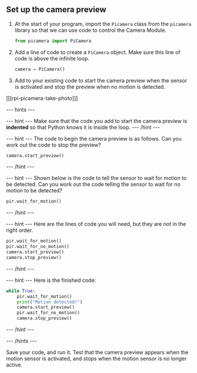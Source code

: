 ## Set up the camera preview

1. At the start of your program, import the `Picamera` class from the `picamera` library so that we can use code to control the Camera Module.

    ```python
    from picamera import PiCamera
    ```

1. Add a line of code to create a `PiCamera` object. Make sure this line of code is above the infinite loop.

    ```python
    camera = PiCamera()
    ```

1. Add to your existing code to start the camera preview when the sensor is activated and stop the preview when no motion is detected.


[[[rpi-picamera-take-photo]]]

--- hints ---

--- hint ---
Make sure that the code you add to start the camera preview is __indented__ so that Python knows it is inside the loop.
--- /hint ---

--- hint ---
The code to begin the camera preview is as follows. Can you work out the code to stop the preview?
```python
camera.start_preview()
```
--- /hint ---

--- hint ---
Shown below is the code to tell the sensor to wait for motion to be detected. Can you work out the code telling the sensor to wait for no motion to be detected?
```python
pir.wait_for_motion()
```
--- /hint ---

--- hint ---
Here are the lines of code you will need, but they are not in the right order.
```python
pir.wait_for_motion()
pir.wait_for_no_motion()
camera.start_preview()
camera.stop_preview()
```
--- /hint ---

--- hint ---
Here is the finished code:
```python
while True:
    pir.wait_for_motion()
    print("Motion detected!")
    camera.start_preview()
    pir.wait_for_no_motion()
    camera.stop_preview()
```
--- /hint ---

--- /hints ---

Save your code, and run it. Test that the camera preview appears when the motion sensor is activated, and stops when the motion sensor is no longer active.

